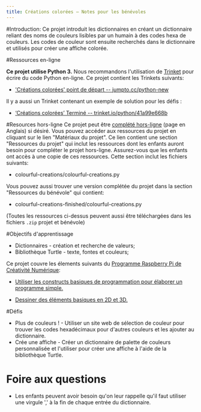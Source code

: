 ```yaml
---
title: Créations colorées — Notes pour les bénévoles
---
```


#Introduction:
Ce projet introduit les dictionnaires en créant un dictionnaire reliant des noms de couleurs lisibles par un humain à des codes hexa de couleurs. Les codes de couleur sont ensuite recherchés dans le dictionnaire et utilisés pour créer une affiche colorée. 

#Ressources en-ligne

__Ce projet utilise Python 3.__ Nous recommandons l'utilisation de [Trinket](https://trinket.io/) pour écrire du code Python en-ligne. Ce projet contient les Trinkets suivants:

+ ['Créations colorées' point de départ -- jumpto.cc/python-new](http://jumpto.cc/python-new)

Il y a aussi un Trinket contenant un exemple de solution pour les défis :

+ [‘Créations colorées’ Terminé -- trinket.io/python/41a99e668b](https://trinket.io/python/41a99e668b)

#Resources hors-ligne
Ce projet peut être [complété hors-ligne](https://www.codeclubprojects.org/en-GB/resources/python-working-offline/) (page en Anglais) si désiré. Vous pouvez accéder aux ressources du projet en cliquant sur le lien "Matériaux du projet". Ce lien contient une section "Ressources du projet" qui inclut les ressources dont les enfants auront besoin pour compléter le projet hors-ligne. Assurez-vous que les enfants ont accès à une copie de ces ressources. Cette section inclut les fichiers suivants:

+ colourful-creations/colourful-creations.py

Vous pouvez aussi trouver une version complétée du projet dans la section "Ressources du bénévole" qui contient:

+ colourful-creations-finished/colourful-creations.py

(Toutes les ressources ci-dessus peuvent aussi être téléchargées dans les fichiers `.zip` projet et bénévole)

#Objectifs d'apprentissage
+ Dictionnaires - création et recherche de valeurs;
+ Bibliothèque Turtle - texte, fontes et couleurs;

Ce projet couvre les élements suivants du [Programme Raspberry Pi de Créativité Numérique](http://rpf.io/curriculum):

+ [Utiliser les constructs basiques de programmation pour élaborer un programme simple.](https://www.raspberrypi.org/curriculum/programming/creator)

+ [Dessiner des éléments basiques en 2D et 3D.](https://www.raspberrypi.org/curriculum/design/creator)

#Défis
+ Plus de couleurs ! - Utiliser un site web de sélection de couleur pour trouver les codes hexadécimaux pour d'autres couleurs et les ajouter au dictionnaire. 
+ Crée une affiche - Créer un dictionnaire de palette de couleurs personnalisée et l'utiliser pour créer une affiche à l'aide de la bibliothèque Turtle. 

# Foire aux questions
+ Les enfants peuvent avoir besoin qu'on leur rappelle qu'il faut utiliser une virgule ',' à la fin de chaque entrée du dictionnaire. 

